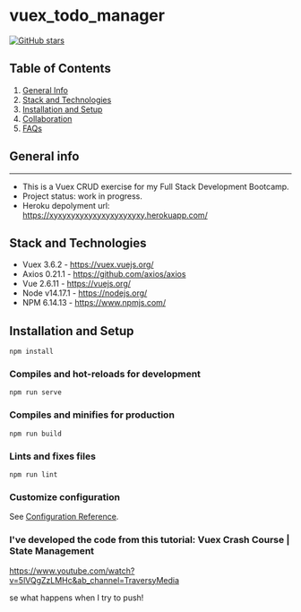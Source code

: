 # vuex_todo_manager

[![GitHub stars](https://img.shields.io/github/stars/Naereen/StrapDown.js.svg?style=social&label=Star&maxAge=2592000)](https://GitHub.com/Naereen/StrapDown.js/stargazers/)

## Table of Contents
1. [General Info](#general-info)
2. [Stack and Technologies](#stack-technologies)
3. [Installation and Setup](#installation-setup)
4. [Collaboration](#collaboration)
6. [FAQs](#faqs)

## General info
***
* This is a Vuex CRUD exercise for my Full Stack Development Bootcamp.
* Project status: work in progress.
* Heroku depolyment url: https://xyxyxyxyxyxyxyxyxyxyxy.herokuapp.com/

## Stack and Technologies

* Vuex 3.6.2 - https://vuex.vuejs.org/
* Axios 0.21.1 - https://github.com/axios/axios
* Vue 2.6.11 - https://vuejs.org/
* Node v14.17.1 - https://nodejs.org/
* NPM 6.14.13 - https://www.npmjs.com/

## Installation and Setup
```
npm install
```

### Compiles and hot-reloads for development
```
npm run serve
```

### Compiles and minifies for production
```
npm run build
```

### Lints and fixes files
```
npm run lint
```

### Customize configuration
See [Configuration Reference](https://cli.vuejs.org/config/).


### I've developed the code from this tutorial: Vuex Crash Course | State Management
https://www.youtube.com/watch?v=5lVQgZzLMHc&ab_channel=TraversyMedia

se what happens when I try to push!